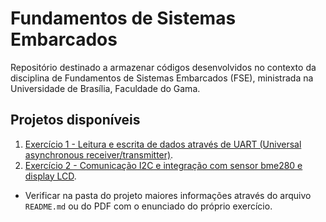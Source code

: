 # Fundamentos de Sistemas Embarcados

Repositório destinado a armazenar códigos desenvolvidos no contexto da disciplina de Fundamentos de Sistemas Embarcados (FSE), ministrada na Universidade de Brasília, Faculdade do Gama.

## Projetos disponíveis

1. [Exercício 1 - Leitura e escrita de dados através de UART (Universal asynchronous receiver/transmitter)](https://github.com/WelisonR/embarcados/tree/master/entregas/ex1_uart_welisonregis).
2. [Exercício 2 - Comunicação I2C e integração com sensor bme280 e display LCD](https://github.com/WelisonR/embarcados/tree/master/entregas/ex2_bme280_welisonregis).

*   Verificar na pasta do projeto maiores informações através do arquivo `README.md` ou do PDF com o enunciado do próprio exercício.

